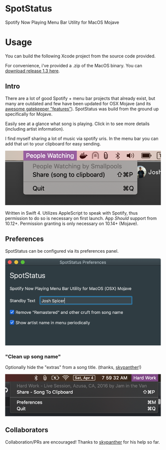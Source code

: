 # SpotStatus
Spotify Now Playing Menu Bar Utility for MacOS Mojave

# Usage
You can build the following Xcode project from the source code provided. 

For convenience, i've provided a .zip of the MacOS binary. You can [download release 1.3 here](https://github.com/joshspicer/SpotStatus/releases). 

## Intro
There are a lot of good Spotify + menu bar projects that already exist, but many are outdated and few have been updated for OSX Mojave (and its [awesome gatekeeper "features”](https://joshspicer.com/applescript-mojave)).  SpotStatus was build from the ground up specifically for Mojave. 

Easily see at a glance what song is playing. Click in to see more details (including artist information).

I find myself sharing a lot of music via spotify uris.  In the menu bar you can add that uri to your clipboard for easy sending.

![photo](./live.png)

Written in Swift 4.  Utilizes AppleScript to speak with Spotify, thus permission to do so is necessary on first launch.  App _Should_ support from 10.12+. Permission granting is only necessary on 10.14+ (Mojave).  

## Preferences

SpotStatus can be configured via its preferences panel.

![preferences](./preferences.png)

### "Clean up song name"

Optionally hide the "extras" from a song title. (thanks, [skypanther](https://github.com/skypanther)!)

![clean-up-song](./clean-up-song.png)



## Collaborators

Collaboration/PRs are encouraged!  Thanks to [skypanther](https://github.com/skypanther) for his help so far.  

